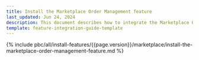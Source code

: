 ```yaml
---
title: Install the Marketplace Order Management feature
last_updated: Jun 24, 2024
description: This document describes how to integrate the Marketplace Order Management feature into a Spryker project.
template: feature-integration-guide-template
---
```


{% include pbc/all/install-features/{{page.version}}/marketplace/install-the-marketplace-order-management-feature.md %} <!-- To edit, see /_includes/pbc/all/install-features/202410.0/marketplace/install-the-marketplace-order-management-feature.md -->
